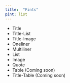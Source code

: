 ```yaml
---
title:  "Pints"
pint: list
---
```


+ Title
+ Title-List
+ Title-Image
+ Oneliner
+ Multiliner
+ List
+ Image
+ Quote
+ Table (Coming soon)
+ Title-Table (Coming soon)